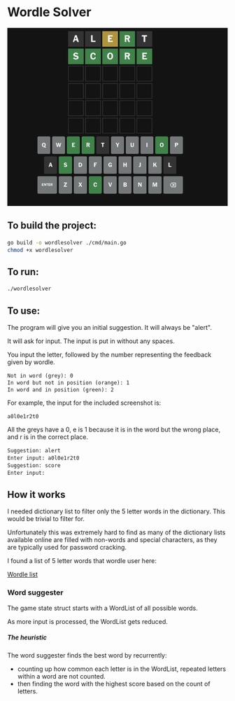 # Wordle Solver

![workingscreenshot.png](docs%2Fworkingscreenshot.png)

## To build the project:

```bash
go build -o wordlesolver ./cmd/main.go
chmod +x wordlesolver
```

## To run:
```bash
./wordlesolver
```

## To use:

The program will give you an initial suggestion. It will always be "alert".

It will ask for input. The input is put in without any spaces.

You input the letter, followed by the number representing the feedback given by wordle.

```
Not in word (grey): 0
In word but not in position (orange): 1
In word and in position (green): 2
```

For example, the input for the included screenshot is:

```
a0l0e1r2t0
```

All the greys have a 0, e is 1 because it is in the word but the wrong place, and r is in the correct place.

```bash
Suggestion: alert 
Enter input: a0l0e1r2t0
Suggestion: score 
Enter input: 
```

## How it works

I needed dictionary list to filter only the 5 letter words in the dictionary. This would be trivial to filter for.

Unfortunately this was extremely hard to find as many of the dictionary lists available online are filled with non-words 
and special characters, as they are typically used for password cracking.

I found a list of 5 letter words that wordle user here:

[Wordle list](https://gist.githubusercontent.com/cfreshman/a03ef2cba789d8cf00c08f767e0fad7b/raw/28804271b5a226628d36ee831b0e36adef9cf449/wordle-answers-alphabetical.txt)

### Word suggester

The game state struct starts with a WordList of all possible words.

As more input is processed, the WordList gets reduced.

##### The heuristic

The word suggester finds the best word by recurrently:
 - counting up how common each letter is in the WordList, repeated letters within a word are not counted.
 - then finding the word with the highest score based on the count of letters.
